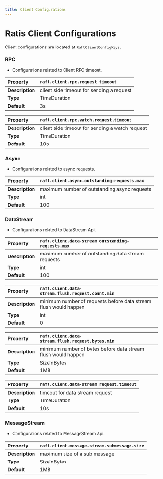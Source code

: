 ```yaml
---
title: Client Configurations
---
```


# Ratis Client Configurations

Client configurations are located at `RaftClientConfigKeys`.

### RPC

- Configurations related to Client RPC timeout.

| **Property** | `raft.client.rpc.request.timeout` |
|:----------------|:------------------------------------------|
| **Description** | client side timeout for sending a request |
| **Type** | TimeDuration |
| **Default** | 3s |

| **Property** | `raft.client.rpc.watch.request.timeout` |
|:----------------|:------------------------------------------------|
| **Description** | client side timeout for sending a watch request |
| **Type** | TimeDuration |
| **Default** | 10s |

### Async

- Configurations related to async requests.

| **Property** | `raft.client.async.outstanding-requests.max` |
|:----------------|:---------------------------------------------|
| **Description** | maximum number of outstanding async requests |
| **Type** | int |
| **Default** | 100 |

### DataStream

- Configurations related to DataStream Api.

| **Property** | `raft.client.data-stream.outstanding-requests.max` |
|:----------------|:---------------------------------------------------|
| **Description** | maximum number of outstanding data stream requests |
| **Type** | int |
| **Default** | 100 |

| **Property** | `raft.client.data-stream.flush.request.count.min` |
|:----------------|:-----------------------------------------------------------------|
| **Description** | minimum number of requests before data stream flush would happen |
| **Type** | int |
| **Default** | 0 |

| **Property** | `raft.client.data-stream.flush.request.bytes.min` |
|:----------------|:--------------------------------------------------------------|
| **Description** | minimum number of bytes before data stream flush would happen |
| **Type** | SizeInBytes |
| **Default** | 1MB |

| **Property** | `raft.client.data-stream.request.timeout` |
|:----------------|:------------------------------------------|
| **Description** | timeout for data stream request |
| **Type** | TimeDuration |
| **Default** | 10s |

### MessageStream

- Configurations related to MessageStream Api.

| **Property** | `raft.client.message-stream.submessage-size` |
|:----------------|:---------------------------------------------|
| **Description** | maximum size of a sub message |
| **Type** | SizeInBytes |
| **Default** | 1MB |
